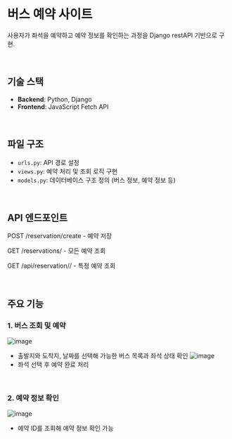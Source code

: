 # 버스 예약 사이트
사용자가 좌석을 예약하고 예약 정보를 확인하는 과정을 Django restAPI 기반으로 구현.

<br>


## 기술 스택  
- **Backend**: Python, Django  
- **Frontend**: JavaScript Fetch API

<br>


## 파일 구조  
- `urls.py`: API 경로 설정
- `views.py`: 예약 처리 및 조회 로직 구현
- `models.py`: 데이터베이스 구조 정의 (버스 정보, 예약 정보 등)

<br>

## API 엔드포인트
POST /reservation/create - 예약 저장

GET /reservations/ - 모든 예약 조회

GET /api/reservation/<id>/ - 특정 예약 조회

<br>

## 주요 기능  
### 1. **버스 조회 및 예약**
![image](https://github.com/user-attachments/assets/f29d85f0-34d8-40e0-90e3-f9472257488e)
   - 출발지와 도착지, 날짜를 선택해 가능한 버스 목록과 좌석 상태 확인
![image](https://github.com/user-attachments/assets/bf0d659a-914f-43c8-938b-b7c6266a8f30)
   - 좌석 선택 후 예약 완료 처리

<br>

### 2. **예약 정보 확인** 

![image](https://github.com/user-attachments/assets/8585e3ee-db77-4e1b-9a9f-d884a01a54d2)
   - 예약 ID를 조회해 예약 정보 확인 가능

<br>

